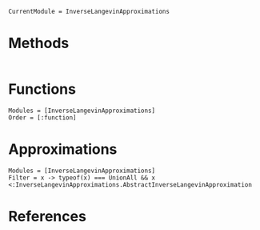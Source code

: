 ```@meta
CurrentModule = InverseLangevinApproximations
```

# Methods

```@index
```

# Functions

```@autodocs
Modules = [InverseLangevinApproximations]
Order = [:function]
```

# Approximations

```@autodocs
Modules = [InverseLangevinApproximations]
Filter = x -> typeof(x) === UnionAll && x <:InverseLangevinApproximations.AbstractInverseLangevinApproximation
```

# References

```@bibliography
```
